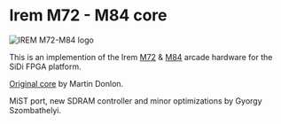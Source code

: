 # Irem M72 - M84 core

![IREM M72-M84 logo](https://live.staticflickr.com/65535/52611597574_1804881524_m.jpg)

This is an implemention of the Irem [M72](https://www.system16.com/hardware.php?id=738) & [M84](https://www.system16.com/hardware.php?id=744) arcade hardware for the SiDi FPGA platform.

[Original core](https://github.com/MiSTer-devel/Arcade-IremM72_MiSTer) by Martin Donlon.

MiST port, new SDRAM controller and minor optimizations by Gyorgy Szombathelyi.
